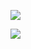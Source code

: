 ![](https://media.discordapp.net/attachments/1313041657389781042/1313055996201140245/image.png?ex=674ebe30&is=674d6cb0&hm=3dd92762c86acd6e86896808ac87576a33ae38421052a59cd47d53d4c50eeee0&=&format=webp&quality=lossless)  
  
  ![](https://media.discordapp.net/attachments/1313041657389781042/1313057106911301663/image.png?ex=674ebf39&is=674d6db9&hm=4f2b265e84062b7b2a8b5a0d430df40206012c9774080733e13bf7af44f64e62&=&format=webp&quality=lossless)
